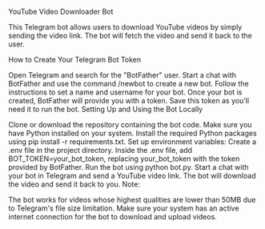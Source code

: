 
YouTube Video Downloader Bot

This Telegram bot allows users to download YouTube videos by simply sending the video link. The bot will fetch the video and send it back to the user.

How to Create Your Telegram Bot Token

Open Telegram and search for the "BotFather" user.
Start a chat with BotFather and use the command /newbot to create a new bot.
Follow the instructions to set a name and username for your bot.
Once your bot is created, BotFather will provide you with a token. Save this token as you'll need it to run the bot.
Setting Up and Using the Bot Locally

Clone or download the repository containing the bot code.
Make sure you have Python installed on your system.
Install the required Python packages using pip install -r requirements.txt.
Set up environment variables:
Create a .env file in the project directory.
Inside the .env file, add BOT_TOKEN=your_bot_token, replacing your_bot_token with the token provided by BotFather.
Run the bot using python bot.py.
Start a chat with your bot in Telegram and send a YouTube video link.
The bot will download the video and send it back to you.
Note:

The bot works for videos whose highest qualities are lower than 50MB due to Telegram's file size limitation.
Make sure your system has an active internet connection for the bot to download and upload videos.
